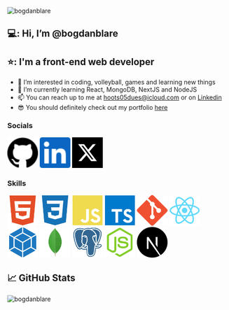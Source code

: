 <p align="left"> <img src="https://komarev.com/ghpvc/?username=bogdanblare&label=Profile%20Views%20%F0%9F%9A%80&color=535353&style=flat" alt="bogdanblare" /> </p>

## 💻: Hi, I’m @bogdanblare

## ⭐: I'm a front-end web developer

- 👀 I’m interested in coding, volleyball, games and learning new things
- 🌱 I’m currently learning React, MongoDB, NextJS and NodeJS
- 📫 You can reach up to me at hoots05dues@icloud.com or on [Linkedin](https://www.linkedin.com/in/bogdan-kulshenko-a55a22256/)
- 😎 You should definitely check out my portfolio [here](url?)

### Socials

<p align="left"> 
<a href="https://www.github.com/bogdanblare" target="_blank" rel="noreferrer"><img src="https://raw.githubusercontent.com/bogdanblare/controllerhero/4737e2b8fd6e9447611ec7a4b161e865da983910/img/github.svg" width="70" height="70" /></a>
<a href="https://www.linkedin.com/in/bogdan-kulshenko-a55a22256/" target="_blank" rel="noreferrer"><img src="https://raw.githubusercontent.com/bogdanblare/controllerhero/07988e41d093ed8a7b9134d620073e637fe99e3d/img/linkedin.svg" width="70" height="70" /></a>
<a href="https://www.twitter.com/blarebogdan" target="_blank" rel="noreferrer"><img src="https://github.com/bogdanblare/controllerhero/blob/main/img/icon-x.png" width="70" height="70" /></a>
</p>

### Skills

<p align="left">
<a href="https://developer.mozilla.org/en-US/docs/Glossary/HTML5" target="_blank" rel="noreferrer"><img src="https://raw.githubusercontent.com/bogdanblare/controllerhero/4737e2b8fd6e9447611ec7a4b161e865da983910/img/html5-colored.svg" width="70" height="70" alt="HTML5" /></a>
<a href="https://www.w3.org/TR/CSS/#css" target="_blank" rel="noreferrer"><img src="https://raw.githubusercontent.com/bogdanblare/controllerhero/4737e2b8fd6e9447611ec7a4b161e865da983910/img/css3-colored.svg" width="70" height="70" alt="CSS3" /></a>
<a href="https://developer.mozilla.org/en-US/docs/Web/JavaScript" target="_blank" rel="noreferrer"><img src="https://raw.githubusercontent.com/bogdanblare/controllerhero/4737e2b8fd6e9447611ec7a4b161e865da983910/img/javascript-colored.svg" width="70" height="70" alt="JavaScript" /></a>
<a href="https://www.typescriptlang.org/" target="_blank" rel="noreferrer"><img src="https://raw.githubusercontent.com/bogdanblare/controllerhero/4737e2b8fd6e9447611ec7a4b161e865da983910/img/typescript-colored.svg" width="70" height="70" alt="TypeScript" /></a>
<a href="https://git-scm.com/" target="_blank" rel="noreferrer"><img src="https://raw.githubusercontent.com/bogdanblare/controllerhero/4737e2b8fd6e9447611ec7a4b161e865da983910/img/git-colored.svg" width="70" height="70" alt="Git" /></a>
<a href="https://reactjs.org/" target="_blank" rel="noreferrer"><img src="https://raw.githubusercontent.com/bogdanblare/controllerhero/4737e2b8fd6e9447611ec7a4b161e865da983910/img/react-colored.svg" width="70" height="70" alt="React" /></a>
<a href="https://webpack.js.org/" target="_blank" rel="noreferrer"><img src="https://raw.githubusercontent.com/bogdanblare/controllerhero/4737e2b8fd6e9447611ec7a4b161e865da983910/img/webpack-colored.svg" width="70" height="70" alt="Webpack" /></a>
<a href="https://www.mongodb.com/" target="_blank" rel="noreferrer"><img src="https://raw.githubusercontent.com/bogdanblare/controllerhero/4737e2b8fd6e9447611ec7a4b161e865da983910/img/mongodb-colored.svg" width="70" height="70" alt="MongoDB" /></a>
<a href="https://www.postgresql.org/" target="_blank" rel="noreferrer"><img src="https://raw.githubusercontent.com/bogdanblare/controllerhero/4737e2b8fd6e9447611ec7a4b161e865da983910/img/postgresql-colored.svg" width="70" height="70" alt="PostgreSQL" /></a>
<a href="https://nodejs.org/en/" target="_blank" rel="noreferrer"><img src="https://raw.githubusercontent.com/bogdanblare/controllerhero/4737e2b8fd6e9447611ec7a4b161e865da983910/img/nodejs-colored.svg" width="70" height="70" alt="NodeJS" /></a>
<a href="https://nextjs.org/docs" target="_blank" rel="noreferrer"><img src="https://raw.githubusercontent.com/bogdanblare/controllerhero/4737e2b8fd6e9447611ec7a4b161e865da983910/img/nextjs-colored.svg" width="70" height="70" alt="NextJs" /></a>
</p>

## :chart_with_upwards_trend: GitHub Stats

<p><img align="center" src="https://github-readme-streak-stats.herokuapp.com/?user=bogdanblare&theme=highcontrast" alt="bogdanblare" /></p>

